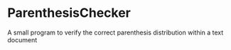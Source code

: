 # ParenthesisChecker
A small program to verify the correct parenthesis distribution within a text document
